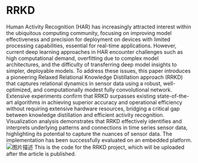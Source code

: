 # RRKD
Human Activity Recognition (HAR) has increasingly attracted interest within the ubiquitous computing community, focusing on improving model effectiveness and precision for deployment on devices with limited processing capabilities, essential for real-time applications. However, current deep learning approaches in HAR encounter challenges such as high computational demand, overfitting due to complex model architectures, and the difficulty of transferring deep model insights to simpler, deployable models. To address these issues, this paper introduces a pioneering Relaxed Relational Knowledge Distillation approach (RRKD) that captures relational dynamics in sensor data using a robust, well-optimized, and computationally modest fully convolutional network. Extensive experiments confirm that RRKD surpasses existing state-of-the-art algorithms in achieving superior accuracy and operational efficiency without requiring extensive hardware resources, bridging a critical gap between knowledge distillation and efficient activity recognition. Visualization analysis demonstrates that RRKD effectively identifies and interprets underlying patterns and connections in time series sensor data, highlighting its potential to capture the nuances of sensor data. The implementation has been successfully evaluated on an embedded platform.
![图片描述](/RRKD/RRKD_introduction)
This is the code for the RRKD project, which will be uploaded after the article is published.
